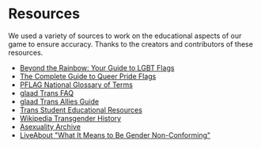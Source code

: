 # Resources
We used a variety of sources to work on the educational aspects of our game to ensure accuracy.
Thanks to the creators and contributors of these resources. 
* [Beyond the Rainbow: Your Guide to LGBT Flags](http://www.newnownext.com/guide-lgbt-flags/07/2017/)
* [The Complete Guide to Queer Pride Flags](https://www.pride.com/pride/2018/6/13/complete-guide-queer-pride-flags-0#media-gallery-media-11)
* [PFLAG National Glossary of Terms](https://pflag.org/glossary)
* [glaad Trans FAQ](glaad.org/transgender/transfaq)
* [glaad Trans Allies Guide](glaad.org/transgender/allies)
* [Trans Student Educational Resources](http://transstudent.org/)
* [Wikipedia Transgender History](https://en.wikipedia.org/wiki/Transgender_history)
* [Asexuality Archive](http://www.asexualityarchive.com/the-asexuality-flag/)
* [LiveAbout "What It Means to Be Gender Non-Conforming"](https://www.liveabout.com/what-does-it-mean-to-be-gender-non-conforming-1415327)
